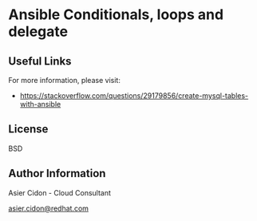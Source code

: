 # Ansible Conditionals, loops and delegate

## Useful Links

For more information, please visit:

-   https://stackoverflow.com/questions/29179856/create-mysql-tables-with-ansible

License
-------

BSD

Author Information
------------------

 Asier Cidon - Cloud Consultant

 asier.cidon@redhat.com
